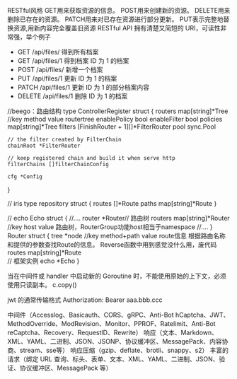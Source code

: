 RESTful风格
GET用来获取资源的信息。
POST用来创建新的资源。
DELETE用来删除已存在的资源。
PATCH用来对已存在资源进行部分更新。
PUT表示完整地替换资源,用新内容完全覆盖旧资源
RESTful API 拥有清楚又简短的 URI，可读性非常强，举个例子
- GET /api/files/ 得到所有档案
- GET /api/files/1 得到档案 ID 为 1 的档案
- POST /api/files/ 新增一个档案
- PUT /api/files/1 更新 ID 为 1 的档案
- PATCH /api/files/1 更新 ID 为 1 的部分档案内容
- DELETE /api/files/1 删除 ID 为 1 的档案


//beego：路由结构
type ControllerRegister struct {
routers      map[string]*Tree      //key method value routertree
enablePolicy bool
enableFilter bool
policies     map[string]*Tree
filters      [FinishRouter + 1][]*FilterRouter
pool         sync.Pool

	// the filter created by FilterChain
	chainRoot *FilterRouter

	// keep registered chain and build it when serve http
	filterChains []filterChainConfig

	cfg *Config
}

// iris
type repository struct {
routes []*Route
paths  map[string]*Route
}

// echo
Echo struct {
//....
router        *Router// 路由树
routers       map[string]*Router //key host value 路由树，RouterGroup功能host相当于namespace 
//....
}
Router struct {
tree   *node
//key  method+path value route信息  根据路由名称和提供的参数查找Route的信息。 Reverse函数中用到感觉没什么用，废代码
routes map[string]*Route  
// 框架实例
echo   *Echo
}


当在中间件或 handler 中启动新的 Goroutine 时，不能使用原始的上下文，必须使用只读副本。
c.copy()

jwt 的通常传输格式 Authorization: Bearer aaa.bbb.ccc


中间件（Accesslog、Basicauth、CORS、gRPC、Anti-Bot hCaptcha、JWT、MethodOverride、ModRevision、Monitor、PPROF、Ratelimit、Anti-Bot reCaptcha、Recovery、RequestID、Rewrite）
响应（文本、Markdown、XML、YAML、二进制、JSON、JSONP、协议缓冲区、MessagePack、内容协商、stream、sse等）
响应压缩（gzip、deflate、brotli、snappy、s2）
丰富的请求（绑定 URL 查询、标头、表单、文本、XML、YAML、二进制、JSON、验证、协议缓冲区、MessagePack 等）

